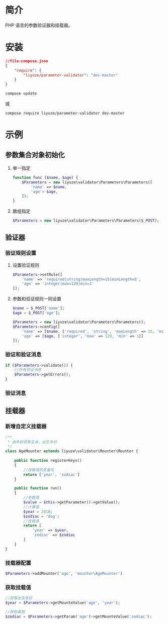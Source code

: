 # 简介
PHP 语言的参数验证器和挂载器。

# 安装

```json
//file:compose.json
{
    "require": {
        "liyuze/parameter-validator": "dev-master"
    }
}
```
```bash
compose update
```



或

```bash
compose require liyuze/parameter-validator dev-master
```

# 示例

## 参数集合对象初始化

1. 单一指定

   ```php
   function func ($name, $age) {
       $Parameters = new liyuze\validator\Parameters\Parameters([
           'name' => $name,
           'age'> $age,
       ]);
   }
   ```

2. 数组指定

   ```php
   $Parameters = new liyuze\validator\Parameters\Parameters($_POST);
   ```

   
## 验证器

### 验证规则设置

1. 设置验证规则

   ```php
   $Parameters->setRule([
       'name' => 'required|string|maxLength=15|minLength=5',
       'age' => 'integer|max=120|min=1'
   ]);
   ```

   

2. 参数和验证规则一同设置

   ```php
   $name = $_POST['name'];
   $age = $_POST['age'];
   
   $Parameters = new liyuze\validator\Parameters\Parameters();
   $Parameters->config([
       'name' => [$name, ['required', 'string', 'maxLength' => 15, 'minLength' => 5]],
       'age' => [$age, ['integer', 'max' => 120, 'min' => 1]]
   ]);
   ```



### 验证和验证消息

```php
if ($Parameters->validate()) {
    //所有验证消息
    $Parameters->getErrors();
}
```



### 验证消息





## 挂载器

### 新增自定义挂载器

```php
/**
 * 由年龄获取生肖、出生年份
 */
class AgeMounter extends liyuze\validator\Mounter\Mounter {
    
    public function registerKeys()
    {
        //挂载值的变量名
        return ['year', 'zodiac']
    }

    public function run()
    {
        //参数值
        $value = $this->getParameter()->getValue();
        //计算值
        $year = 2018;
        $zodiac = 'dog';
        //挂载值
        return [
            'year' => $year,
            'zodiac' => $zodiac
        ]
    }
}
```



### 挂载器配置

```php
$Parameters->addMounter('age', 'mounter\AgeMounter')
```

### 获取挂载值

```php
//获取出生年份
$year = $Parameters->getMounteValue('age', 'year');

//获取属相
$zodiac = $Parameters->getParam('age')->getMounteValue('zodiac');
```

